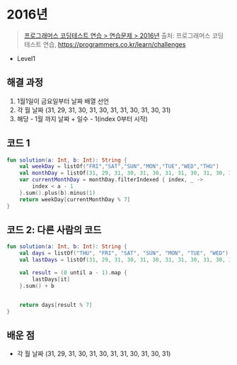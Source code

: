 # 2016년

> [프로그래머스 코딩테스트 연습 > 연습문제 > 2016년](https://programmers.co.kr/learn/courses/30/lessons/12901)
> 출처: 프로그래머스 코딩 테스트 연습, https://programmers.co.kr/learn/challenges

- Level1

## 해결 과정

1. 1월1일이 금요일부터 날짜 배열 선언
2. 각 월 날짜 (31, 29, 31, 30, 31, 30, 31, 31, 30, 31, 30, 31)
3. 해당 - 1월 까지 날짜 + 일수 - 1(index 0부터 시작)

## 코드 1

```kotlin
fun solution(a: Int, b: Int): String {
    val weekDay = listOf("FRI","SAT","SUN","MON","TUE","WED","THU")
    val monthDay = listOf(31, 29, 31, 30, 31, 30, 31, 31, 30, 31, 30, 31)
    var currentMonthDay = monthDay.filterIndexed { index, _ ->
        index < a - 1
    }.sum().plus(b).minus(1)
    return weekDay[currentMonthDay % 7]
}
```

## 코드 2: 다른 사람의 코드

```kotlin
fun solution(a: Int, b: Int): String {
    val days = listOf("THU", "FRI", "SAT", "SUN", "MON", "TUE", "WED")
    val lastDays = listOf(31, 29, 31, 30, 31, 30, 31, 31, 30, 31, 30, 31)

    val result = (0 until a - 1).map {
        lastDays[it]
    }.sum() + b


    return days[result % 7]
}
```

## 배운 점

- 각 월 날짜 (31, 29, 31, 30, 31, 30, 31, 31, 30, 31, 30, 31)
